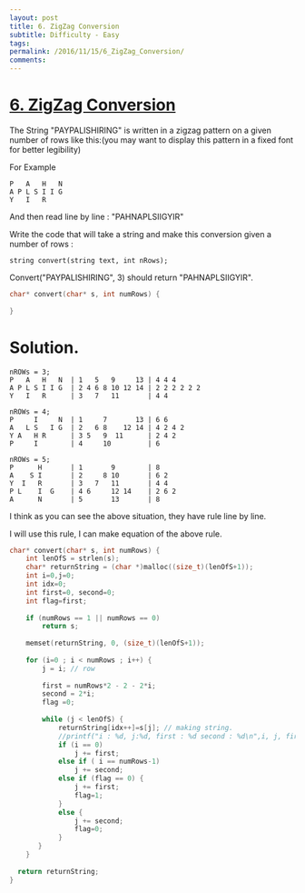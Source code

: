 ```yaml
---
layout: post
title: 6. ZigZag Conversion
subtitle: Difficulty - Easy
tags:
permalink: /2016/11/15/6_ZigZag_Conversion/
comments:
---
```


# [6. ZigZag Conversion](https://leetcode.com/problems/zigzag-conversion/) 

The String "PAYPALISHIRING" is written in a zigzag pattern on a given number of rows like this:(you may want to display this pattern in a fixed font for better legibility)

For Example

```
P   A   H   N
A P L S I I G
Y   I   R
```

And then read line by line : "PAHNAPLSIIGYIR"

Write the code that will take a string and make this conversion given a number of rows :

```
string convert(string text, int nRows);
```

Convert("PAYPALISHIRING", 3) should return "PAHNAPLSIIGYIR".

```c
char* convert(char* s, int numRows) {
    
}
```

# Solution. 

```
nROWs = 3; 
P   A   H   N  | 1   5   9     13 | 4 4 4    
A P L S I I G  | 2 4 6 8 10 12 14 | 2 2 2 2 2 2
Y   I   R      | 3   7   11       | 4 4
```
```
nROWs = 4;
P     I     N  | 1     7       13 | 6 6
A   L S   I G  | 2   6 8    12 14 | 4 2 4 2   
Y A   H R      | 3 5   9  11      | 2 4 2
P     I        | 4     10         | 6
```
```
nROWs = 5;
P      H       | 1       9        | 8
A    S I       | 2     8 10       | 6 2
Y  I   R       | 3   7   11       | 4 4
P L    I  G    | 4 6     12 14    | 2 6 2
A      N       | 5       13       | 8
```

 I think as you can see the above situation, they have rule line by line.

 I will use this rule, I can make equation of the above rule. 
 
 
```c
char* convert(char* s, int numRows) {
    int lenOfS = strlen(s);
    char* returnString = (char *)malloc((size_t)(lenOfS+1));
    int i=0,j=0;
    int idx=0;
    int first=0, second=0;
    int flag=first;
    
    if (numRows == 1 || numRows == 0)
        return s;
    
    memset(returnString, 0, (size_t)(lenOfS+1));
    
    for (i=0 ; i < numRows ; i++) {
        j = i; // row
        
        first = numRows*2 - 2 - 2*i;
        second = 2*i;
        flag =0;
        
        while (j < lenOfS) {  
            returnString[idx++]=s[j]; // making string. 
            //printf("i : %d, j:%d, first : %d second : %d\n",i, j, first, second);
            if (i == 0)
                j += first;
            else if ( i == numRows-1)
                j += second;
            else if (flag == 0) {
                j += first;
                flag=1;
            }
            else {
                j += second;
                flag=0;
            }  
       }
    }
    
  return returnString;  
}
```


